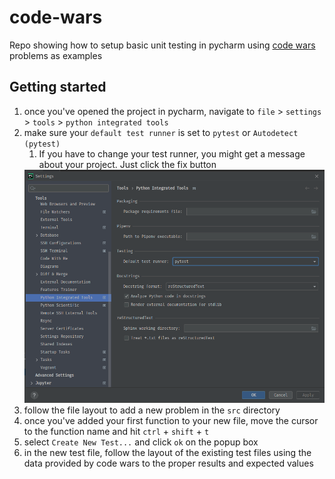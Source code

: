# code-wars
Repo showing how to setup basic unit testing in pycharm using [code wars](https://www.codewars.com/) problems as examples

## Getting started 
1. once you've opened the project in pycharm, navigate to `file` > `settings` > `tools` > `python integrated tools`
2. make sure your `default test runner` is set to `pytest` or `Autodetect (pytest)`
    1. If you have to change your test runner, you might get a message about your project. Just click the fix button  
      <img alt="settings" src="/admin/image/settings_unit_tests.png"/>
3. follow the file layout to add a new problem in the `src` directory
4. once you've added your first function to your new file, move the cursor to the function name and hit `ctrl` + `shift` + `t`
5. select `Create New Test...` and click `ok` on the popup box
6. in the new test file, follow the layout of the existing test files using the data provided by code wars to the proper results and expected values